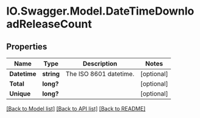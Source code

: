# IO.Swagger.Model.DateTimeDownloadReleaseCount
## Properties

Name | Type | Description | Notes
------------ | ------------- | ------------- | -------------
**Datetime** | **string** | The ISO 8601 datetime. | [optional] 
**Total** | **long?** |  | [optional] 
**Unique** | **long?** |  | [optional] 

[[Back to Model list]](../README.md#documentation-for-models) [[Back to API list]](../README.md#documentation-for-api-endpoints) [[Back to README]](../README.md)

